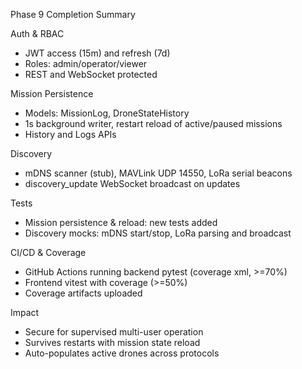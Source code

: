 Phase 9 Completion Summary

Auth & RBAC
- JWT access (15m) and refresh (7d)
- Roles: admin/operator/viewer
- REST and WebSocket protected

Mission Persistence
- Models: MissionLog, DroneStateHistory
- 1s background writer, restart reload of active/paused missions
- History and Logs APIs

Discovery
- mDNS scanner (stub), MAVLink UDP 14550, LoRa serial beacons
- discovery_update WebSocket broadcast on updates

Tests
- Mission persistence & reload: new tests added
- Discovery mocks: mDNS start/stop, LoRa parsing and broadcast

CI/CD & Coverage
- GitHub Actions running backend pytest (coverage xml, >=70%)
- Frontend vitest with coverage (>=50%)
- Coverage artifacts uploaded

Impact
- Secure for supervised multi-user operation
- Survives restarts with mission state reload
- Auto-populates active drones across protocols



